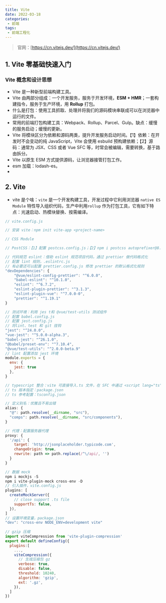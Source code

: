 ```yaml
---
title: Vite
date: 2022-03-18
categories:
 - 前端
tags:
 - 前端工程化
---
```


<!-- more -->



> 官网：[https://cn.vitejs.dev/](https://cn.vitejs.dev/)



## 1. Vite 零基础快速入门

### Vite 概念和设计思想

- Vite 是一种新型前端构建工具。
- Vite 由两部分组成：一个开发服务，服务于开发环境，**ESM + HMR**；一套构建指令，服务于生产环境，用 **Rollup** 打包。
- 什么是打包：使用工具抓取、处理并将我们的源码模块串联成可以在浏览器中运行的文件。
- 常用的前端打包构建工具：Webpack、Rollup、Parcel、Gulp。缺点：缓慢的服务启动；缓慢的更新。
- Vite 将模块区分为依赖和源码两类，提升开发服务启动时间。【1】依赖：在开发时不会变动的纯 JavaScript，Vite 会使用 esbuild 预构建依赖；【2】源码：通常为 JSX、CSS 或者 Vue SFC 等，时常会被编辑，需要转换，基于路由拆分。
- Vite 以原生 ESM 方式提供源码，让浏览器接管打包工作。
- esm 加载：lodash-es。
- 



## 2. Vite

- vite 是个啥：`vite` 是一个开发构建工具，开发过程中它利用浏览器 `native ES Module` 特性导入组织代码，生产中利用`rollup` 作为打包工具，它有如下特点：光速启动、热模块替换、按需编译。

```javascript
// vite.config.js

// 安装 vite：npm init vite-app <project-name>

// CSS Module

// PostCSS：【1】配置 postcss.config.js；【2】npm i postcss autoprefixer@8.1.4

// 代码规范 eslint：借助 eslint 规范项目代码，通过 prettier 做代码格式化
// 配置 lint 规则，.eslintrc.js
// 有必要还可以配置 prettier.config.js 修改 prettier 的默认格式化规则
"devDependencies": {
    "@vue/eslint-config-prettier": "^6.0.0",
    "babel-eslint": "^10.1.0",
    "eslint": "^6.7.2",
    "eslint-plugin-prettier": "^3.1.3",
    "eslint-plugin-vue": "^7.0.0-0",
    "prettier": "^1.19.1"
}

// 测试环境：利用 jes t和 @vue/test-utils 测试组件
// 配置 babel.config.js
// 配置 jest.config.js
// 将lint、test 和 git 挂钩
"jest": "^24.0.0",
"vue-jest": "^5.0.0-alpha.3",
"babel-jest": "^26.1.0",
"@babel/preset-env": "^7.10.4",
"@vue/test-utils": "^2.0.0-beta.9"
// lint 配置添加 jest 环境
module.exports = {
  env: {
    jest: true
  },
}

// typescript 整合：vite 可直接导入.ts 文件，在 SFC 中通过 <script lang="ts"> 使用
// ts 版本指定：package.json
// ts 参考配置：tsconfig.json

// 定义别名：优雅且不易出错
alias: {
  "@": path.resolve(__dirname, "src"),
  "comps": path.resolve(__dirname, "src/components"),
}

// 代理：配置服务器代理
proxy: {
  '/api': {
    target: 'http://jsonplaceholder.typicode.com',
    changeOrigin: true,
    rewrite: path => path.replace(/^\/api/, '')
  }
}

// 数据 mock
npm i mockjs -S
npm i vite-plugin-mock cross-env -D
// 引入插件，vite.config.js
plugins: [
  createMockServer({
    // close support .ts file
    supportTs: false,
  }),
]
// 设置环境变量，package.json
"dev": "cross-env NODE_ENV=development vite"
    
// gzip 压缩
import viteCompression from 'vite-plugin-compression'
export default defineConfig({
  plugins:[
    ...,
    viteCompression({
      // 生成压缩包 gz
      verbose: true,
      disable: false,
      threshold: 10240,
      algorithm: 'gzip',
      ext: '.gz',
    }),
  ]
})
```



